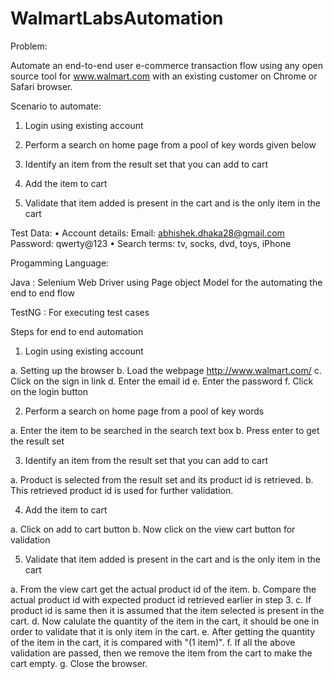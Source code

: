 # WalmartLabsAutomation
Problem:

Automate an end-to-end user e-commerce transaction flow using any open source tool for www.walmart.com with an existing customer 
on Chrome or Safari browser.

Scenario to automate:

1. Login using existing account

2. Perform a search on home page from a pool of key words given below

3. Identify an item from the result set that you can add to cart

4. Add the item to cart
5. Validate that item added is present in the cart and is the only item in the cart


Test Data:
• Account details: 
  Email: abhishek.dhaka28@gmail.com
  Password: qwerty@123
• Search terms: tv, socks, dvd, toys, iPhone

Progamming Language:

Java : Selenium Web Driver using Page object Model for the automating the end to end flow

TestNG : For executing test cases


Steps for end to end automation
1. Login using existing account

  a. Setting up the browser
  b. Load the webpage http://www.walmart.com/
  c. Click on the sign in link
  d. Enter the email id
  e. Enter the password
  f. Click on the login button
  
2. Perform a search on home page from a pool of key words

  a. Enter the item to be searched in the search text box
  b. Press enter to get the result set
  
3. Identify an item from the result set that you can add to cart

  a. Product is selected from the result set and its product id is retrieved.
  b. This retrieved product id is used for further validation.
  
4. Add the item to cart

  a. Click on add to cart button
  b. Now click on the view cart button for validation
  
5. Validate that item added is present in the cart and is the only item in the cart

  a. From the view cart get the actual product id of the item.
  b. Compare the actual product id with expected product id retrieved earlier in step 3.
  c. If product id is same then it is assumed that the item selected is present in the cart.
  d. Now calulate the quantity of the item in the cart, it should be one in order to validate that it is only item in the cart.
  e. After getting the quantity of the item in the cart, it is compared with "(1 item)".
  f. If all the above validation are passed, then we remove the item from the cart to make the cart empty.
  g. Close the browser.
  

